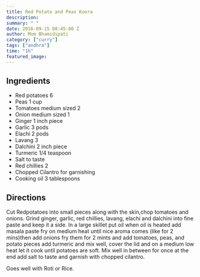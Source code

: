 ```yaml
---
title: Red Potato and Peas Koora
description: 
summary: " "
date: 2016-09-15 08:45:00 Z
author: Mom Bhamidipati
category: ["curry"]
tags: ["andhra"]
time: "1h"
featured_image: 
---
```


## Ingredients

*   Red potatoes 6
*   Peas 1 cup
*   Tomatoes medium sized 2
*   Onion medium sized 1
*   Ginger 1 inch piece
*   Garlic 3 pods
*   Elachi 2 pods
*   Lavang 3
*   Dalchini 2 inch piece
*   Turmeric 1/4 teaspoon
*   Salt to taste
*   Red chillies 2
*   Chopped Cilantro for garnishing
*   Cooking oil 3 tablespoons

## Directions

Cut Redpotatoes into small pieces along with the skin,chop tomatoes and onions.
Grind ginger, garlic, red chillies, lavang, elachi and dalchini into fine paste and keep it a side.
In a large skillet put oil when oil is heated add masala paste fry on medium heat until nice aroma comes (like for 2 mins)then add onions fry them for 2 mints and add tomatoes, peas, and potato pieces add turmeric and mix well, cover the lid and on a
medium low heat let it cook until potatoes are soft.
Mix well in between for once at the end add salt to taste and garnish with chopped cilantro.

Goes well with Roti or Rice.

